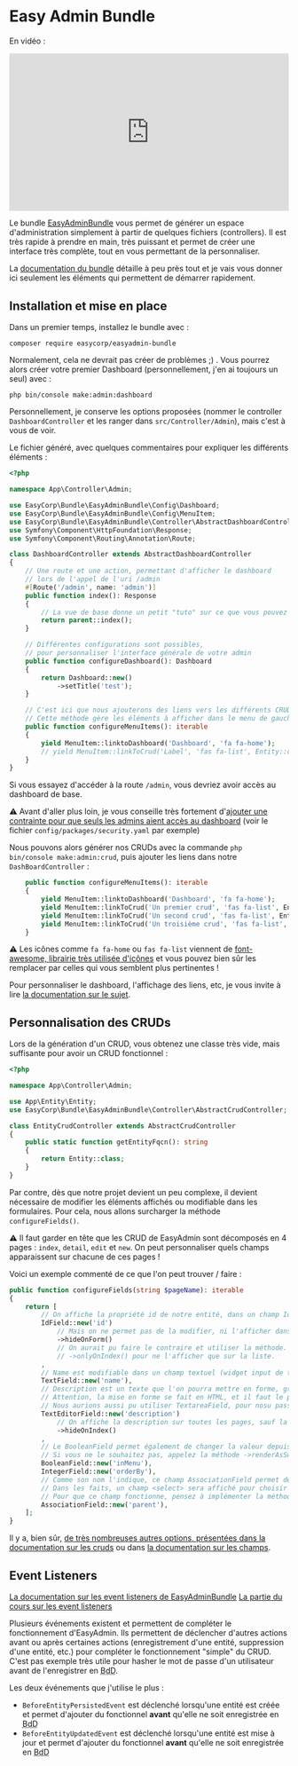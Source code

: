 # Easy Admin Bundle

En vidéo :

<div style="position: relative; padding-bottom: 56.25%; height: 0;"><iframe src="https://www.loom.com/embed/df76d7c122b1497792b6feaf82900a62" frameborder="0" webkitallowfullscreen mozallowfullscreen allowfullscreen style="position: absolute; top: 0; left: 0; width: 100%; height: 100%;"></iframe></div>

Le bundle [EasyAdminBundle](https://symfony.com/bundles/EasyAdminBundle/current/index.html) vous permet de générer un espace d'administration simplement à partir de quelques fichiers (controllers). Il est très rapide à prendre en main, très puissant et permet de créer une interface très complète, tout en vous permettant de la personnaliser.

La [documentation du bundle](https://symfony.com/bundles/EasyAdminBundle/current/index.html) détaille à peu près tout et je vais vous donner ici seulement les éléments qui permettent de démarrer rapidement.

## Installation et mise en place

Dans un premier temps, installez le bundle avec : 

```composer require easycorp/easyadmin-bundle```

Normalement, cela ne devrait pas créer de problèmes ;) . Vous pourrez alors créer votre premier Dashboard (personnellement, j'en ai toujours un seul) avec : 

```php bin/console make:admin:dashboard``` 

Personnellement, je conserve les options proposées (nommer le controller `DashboardController` et les ranger dans `src/Controller/Admin`), mais c'est à vous de voir.

Le fichier généré, avec quelques commentaires pour expliquer les différents éléments :

```php
<?php

namespace App\Controller\Admin;

use EasyCorp\Bundle\EasyAdminBundle\Config\Dashboard;
use EasyCorp\Bundle\EasyAdminBundle\Config\MenuItem;
use EasyCorp\Bundle\EasyAdminBundle\Controller\AbstractDashboardController;
use Symfony\Component\HttpFoundation\Response;
use Symfony\Component\Routing\Annotation\Route;

class DashboardController extends AbstractDashboardController
{
    // Une route et une action, permettant d'afficher le dashboard
    // lors de l'appel de l'uri /admin
    #[Route('/admin', name: 'admin')]
    public function index(): Response
    {
        // La vue de base donne un petit "tuto" sur ce que vous pouvez faire avec le dashboard
        return parent::index();
    }

    // Différentes configurations sont possibles,
    // pour personnaliser l'interface générale de votre admin
    public function configureDashboard(): Dashboard
    {
        return Dashboard::new()
            ->setTitle('test');
    }

    // C'est ici que nous ajouterons des liens vers les différents CRUDs de notre admin
    // Cette méthode gère les éléments à afficher dans le menu de gauche de notre interface
    public function configureMenuItems(): iterable
    {
        yield MenuItem::linktoDashboard('Dashboard', 'fa fa-home');
        // yield MenuItem::linkToCrud('Label', 'fas fa-list', Entity::class);
    }
}
```

Si vous essayez d'accéder à la route `/admin`, vous devriez avoir accès au dashboard de base.

:warning: Avant d'aller plus loin, je vous conseille très fortement d'[ajouter une contrainte pour que seuls les admins aient accès au dashboard](https://symfony.com/doc/current/EasyAdminBundle/security.html) (voir le fichier `config/packages/security.yaml` par exemple)

Nous pouvons alors générer nos CRUDs avec la commande `php bin/console make:admin:crud`, puis ajouter les liens dans notre `DashBoardController` :

```php
    public function configureMenuItems(): iterable
    {
        yield MenuItem::linktoDashboard('Dashboard', 'fa fa-home');
        yield MenuItem::linkToCrud('Un premier crud', 'fas fa-list', Entity1::class);
        yield MenuItem::linkToCrud('Un second crud', 'fas fa-list', Entity2::class);
        yield MenuItem::linkToCrud('Un troisième crud', 'fas fa-list', Entity3::class);
    }
```

:warning: Les icônes comme `fa fa-home` ou `fas fa-list` viennent de [font-awesome, librairie très utilisée d'icônes](https://fontawesome.com/v5.15/icons?d=gallery&p=2&m=free) et vous pouvez bien sûr les remplacer par celles qui vous semblent plus pertinentes !

Pour personnaliser le dashboard, l'affichage des liens, etc, je vous invite à lire [la documentation sur le sujet](https://symfony.com/bundles/EasyAdminBundle/current/dashboards.html).

## Personnalisation des CRUDs

Lors de la génération d'un CRUD, vous obtenez une classe très vide, mais suffisante pour avoir un CRUD fonctionnel : 

```php
<?php

namespace App\Controller\Admin;

use App\Entity\Entity;
use EasyCorp\Bundle\EasyAdminBundle\Controller\AbstractCrudController;

class EntityCrudController extends AbstractCrudController
{
    public static function getEntityFqcn(): string
    {
        return Entity::class;
    }
}
```

Par contre, dès que notre projet devient un peu complexe, il devient nécessaire de modifier les éléments affichés ou modifiable dans les formulaires. Pour cela, nous allons surcharger la méthode `configureFields()`. 

:warning: Il faut garder en tête que les CRUD de EasyAdmin sont décomposés en 4 pages : `index`, `detail`, `edit` et `new`. On peut personnaliser quels champs apparaissent sur chacune de ces pages !

Voici un exemple commenté de ce que l'on peut trouver / faire :

```php
public function configureFields(string $pageName): iterable
{
    return [
        // On affiche la propriété id de notre entité, dans un champ IdField (spécifique aux identifiants).
        IdField::new('id')
            // Mais on ne permet pas de la modifier, ni l'afficher dans les formulaires.
            ->hideOnForm()
            // On aurait pu faire le contraire et utiliser la méthode.
            // ->onlyOnIndex() pour ne l'afficher que sur la liste.
        ,
        // Name est modifiable dans un champ textuel (widget input de type text).
        TextField::new('name'),
        // Description est un texte que l'on pourra mettre en forme, grâce au TextEditorField.
        // Attention, la mise en forme se fait en HTML, et il faut le prendre en compte à l'affichage.
        // Nous aurions aussi pu utiliser TextareaField, pour nosu passer des outils de mise en forme.
        TextEditorField::new('description')
            // On affiche la description sur toutes les pages, sauf la liste
            ->hideOnIndex()
        ,
        // Le BooleanField permet également de changer la valeur depuis la liste.
        // Si vous ne le souhaitez pas, appelez la méthode ->renderAsSwitch(false).
        BooleanField::new('inMenu'),
        IntegerField::new('orderBy'),
        // Comme son nom l'indique, ce champ AssociationField permet de gérer l'association entre deux entités.
        // Dans les faits, un champ <select> sera affiché pour choisir un ou plusieurs entités à associer.
        // Pour que ce champ fonctionne, pensez à implémenter la méthode __toString() dans les entités à associer.
        AssociationField::new('parent'),
    ];
}
```

Il y a, bien sûr, [de très nombreuses autres options, présentées dans la documentation sur les cruds](https://symfony.com/bundles/EasyAdminBundle/current/crud.html) ou dans [la documentation sur les champs](https://symfony.com/doc/current/EasyAdminBundle/fields.html).

## Event Listeners

[La documentation sur les event listeners de EasyAdminBundle](https://symfony.com/doc/current/EasyAdminBundle/events.html)
[La partie du cours sur les event listeners](27-event-listeners.md)

Plusieurs événements existent et permettent de compléter le fonctionnement d'EasyAdmin. Ils permettent de déclencher d'autres actions avant ou après certaines actions (enregistrement d'une entité, suppression d'une entité, etc.) pour compléter le fonctionnement "simple" du CRUD. C'est pas exemple très utile pour hasher le mot de passe d'un utilisateur avant de l'enregistrer en <abbr title="Base de Données">BdD</abbr>.

Les deux événements que j'utilise le plus :

- `BeforeEntityPersistedEvent` est déclenché lorsqu'une entité est créée et permet d'ajouter du fonctionnel **avant** qu'elle ne soit enregistrée en <abbr title="Base de Données">BdD</abbr>
- `BeforeEntityUpdatedEvent` est déclenché lorsqu'une entité est mise à jour et permet d'ajouter du fonctionnel **avant** qu'elle ne soit enregistrée en <abbr title="Base de Données">BdD</abbr>

